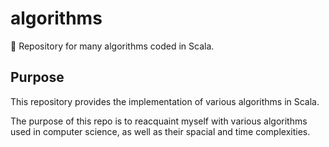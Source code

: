 # algorithms
:notebook: Repository for many algorithms coded in Scala.

## Purpose
This repository provides the implementation of various algorithms in Scala.

The purpose of this repo is to reacquaint myself with various algorithms used in computer science, as well as their spacial and time complexities.
